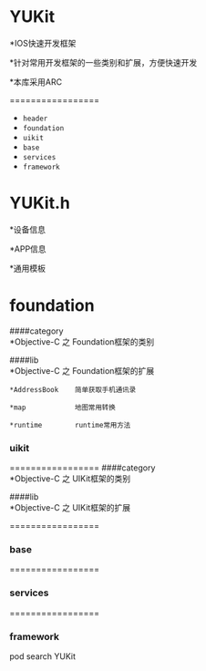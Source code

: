 
YUKit
=================
*IOS快速开发框架

*针对常用开发框架的一些类别和扩展，方便快速开发

*本库采用ARC

=================
- ```header```
-  ```foundation```
-  ```uikit```
-  ```base```
-  ```services```
-  ```framework```

YUKit.h
=================
*设备信息

*APP信息

*通用模板


foundation
=================
####category   
   *Objective-C 之 Foundation框架的类别

####lib            
   *Objective-C 之 Foundation框架的扩展


    *AddressBook    简单获取手机通讯录

    *map            地图常用转换

    *runtime        runtime常用方法

### uikit
=================
 ####category       
*Objective-C 之 UIKit框架的类别

####lib            
*Objective-C 之 UIKit框架的扩展

=================
### base


=================
### services


=================
### framework



pod search YUKit
